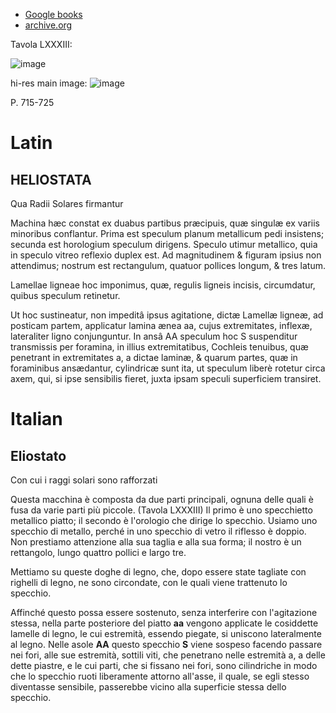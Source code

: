  - [Google books](https://books.google.it/books?id=pG414R2jTBMC&lpg=PA715&ots=IWSB0d5yy-&dq=HELIOSTATA%20Qua%20Radii%20Solares%20firmantur&hl=it&pg=PA715#v=onepage&q=HELIOSTATA%20Qua%20Radii%20Solares%20firmantur&f=false)
 - [archive.org](https://archive.org/details/A077240117)

Tavola LXXXIII:

![image](https://user-images.githubusercontent.com/1620953/234495325-abec201b-a8e8-496b-b5d6-51835413ee15.png)

hi-res main image: ![image](https://user-images.githubusercontent.com/1620953/234497699-02ccd30d-584f-4fa9-8e42-5228946c8eb4.png)


P. 715-725

# Latin
 
## HELIOSTATA ##

Qua Radii Solares firmantur 

Machina hæc constat ex duabus partibus præcipuis,  quæ singulæ ex variis minoribus conflantur. Prima est speculum planum metallicum pedi insistens; secunda est horologium speculum dirigens.
Speculo utimur metallico, quia in speculo vitreo reflexio duplex est. Ad magnitudinem & figuram ipsius non attendimus; nostrum est rectangulum, quatuor pollices longum, & tres latum.

Lamellae ligneae hoc imponimus, quæ, regulis ligneis incisis, circumdatur, quibus speculum retinetur.

Ut hoc sustineatur, non impeditâ ipsus agitatione, dictæ Lamellæ ligneæ, ad posticam partem, applicatur lamina ænea aa, cujus extremitates, inflexæ, lateraliter ligno conjunguntur.
 In ansâ AA speculum hoc S suspenditur transmissis per foramina, in illius extremitatibus, Cochleis tenuibus, quæ penetrant in extremitates a, a dictae laminæ, & quarum partes, quæ in foraminibus ansædantur, cylindricæ sunt ita, ut speculum liberè rotetur circa axem, qui, si ipse sensibilis fieret, juxta ipsam speculi superficiem transiret.
 
# Italian

## Eliostato ##

Con cui i raggi solari sono rafforzati

Questa macchina è composta da due parti principali, ognuna delle quali è fusa da varie parti più piccole. (Tavola LXXXIII) 
Il primo è uno specchietto metallico piatto; il secondo è l'orologio che dirige lo specchio.
Usiamo uno specchio di metallo, perché in uno specchio di vetro il riflesso è doppio. 
Non prestiamo attenzione alla sua taglia e alla sua forma; il nostro è un rettangolo, lungo quattro pollici e largo tre.

Mettiamo su queste doghe di legno, che, dopo essere state tagliate con righelli di legno, ne sono circondate, 
con le quali viene trattenuto lo specchio.

Affinché questo possa essere sostenuto, senza interferire con l'agitazione stessa, nella parte posteriore del 
piatto **aa** vengono applicate le cosiddette lamelle di legno, le cui estremità, essendo piegate, si uniscono lateralmente al legno.
Nelle asole **AA** questo specchio **S** viene sospeso facendo passare nei fori, alle sue estremità, 
sottili viti, che penetrano nelle estremità a, a delle dette piastre, e le cui parti, che si fissano nei fori, sono 
cilindriche in modo che lo specchio ruoti liberamente attorno all'asse, il quale, se egli stesso diventasse sensibile,
passerebbe vicino alla superficie stessa dello specchio.
  
  
 
